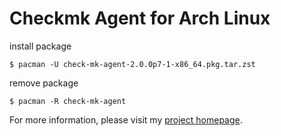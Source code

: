 # Checkmk Agent for Arch Linux

install package
```
$ pacman -U check-mk-agent-2.0.0p7-1-x86_64.pkg.tar.zst
```

remove package
```
$ pacman -R check-mk-agent
```

For more information, please visit my [project homepage](https://bachmann-lan.de).
